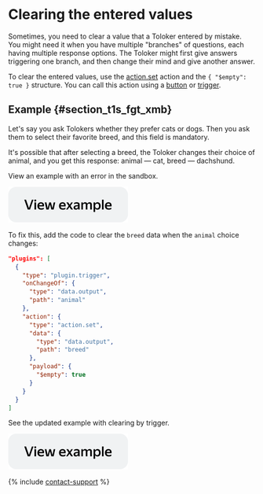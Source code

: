 # Clearing the entered values

Sometimes, you need to clear a value that a Toloker entered by mistake. You might need it when you have multiple "branches" of questions, each having multiple response options. The Toloker might first give answers triggering one branch, and then change their mind and give another answer.

To clear the entered values, use the [action.set](../reference/action.set.md) action and the `{ "$empty": true }` structure. You can call this action using a [button](../reference/view.action-button.md) or [trigger](../reference/plugin.trigger.md).

## Example {#section_t1s_fgt_xmb}

Let's say you ask Tolokers whether they prefer cats or dogs. Then you ask them to select their favorite breed, and this field is mandatory.

It's possible that after selecting a breed, the Toloker changes their choice of animal, and you get this response: animal — cat, breed — dachshund.

View an example with an error in the sandbox.

[![image](../_images/buttons/view-example.svg)](https://ya.cc/t/0Ho2_pzu3ttAor)

To fix this, add the code to clear the `breed` data when the `animal` choice changes:

```json
"plugins": [
  {
    "type": "plugin.trigger",
    "onChangeOf": {
      "type": "data.output",
      "path": "animal"
    },
    "action": {
      "type": "action.set",
      "data": {
        "type": "data.output",
        "path": "breed"
      },
      "payload": {
        "$empty": true
      }
    }
  }
]
```

See the updated example with clearing by trigger.

[![image](../_images/buttons/view-example.svg)](https://ya.cc/t/jknPjrTl3ttAqw)

{% include [contact-support](../_includes/contact-support.md) %}